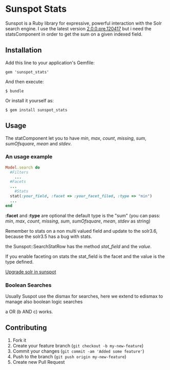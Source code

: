 # Sunspot Stats

Sunspot is a Ruby library for expressive, powerful interaction with the Solr search engine. I use the latest version [2.0.0.pre.120417](https://rubygems.org/gems/sunspot/versions/2.0.0.pre.120417) but i need the statsComponent in order to get the sum on a given indexed field. 

## Installation

Add this line to your application's Gemfile:

    gem 'sunspot_stats'

And then execute:

    $ bundle

Or install it yourself as:

    $ gem install sunspot_stats

## Usage

The statComponent let you to have *min*, *max*, *count*, *missing*, *sum*, *sumOfsquare*, *mean* and *stdev*.

### An usage example

```ruby
Model.search do
  #Filters
	...
  #Facets
  ...
	#Stats
  stat(:your_field, :facet => :your_facet_filed, :type => "min")  
  ...
end
```

**:facet** and **:type** are optional the default type is the "sum" (you can pass: *min*, *max*, *count*, *missing*, *sum*, *sumOfsquare*, *mean*, *stdev* as string)

Remember to stats on a non multi valued field and update to the solr3.6, because the solr3.5 has a bug with stats.

the Sunspot::SearchStatRow has the method *stat_field* and the *value*. 

If you enable faceting on stats the stat_field is the facet and the value is the type defined.

[Upgrade solr in sunspot](https://github.com/sunspot/sunspot/wiki/Upgrading-sunspot_solr-Solr-Instance) 

### Boolean Searches

Usually Suspot use the dismax for searches, here we extend to edismax to manage also boolean logic searches

a OR (b AND c) works.

## Contributing

1. Fork it
2. Create your feature branch (`git checkout -b my-new-feature`)
3. Commit your changes (`git commit -am 'Added some feature'`)
4. Push to the branch (`git push origin my-new-feature`)
5. Create new Pull Request
